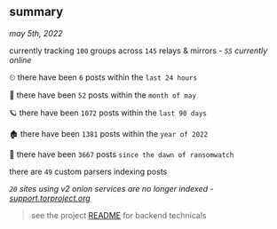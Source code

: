 
## summary
_may 5th, 2022_

currently tracking `100` groups across `145` relays & mirrors - _`55` currently online_

⏲ there have been `6` posts within the `last 24 hours`

🦈 there have been `52` posts within the `month of may`

🪐 there have been `1072` posts within the `last 90 days`

🏚 there have been `1381` posts within the `year of 2022`

🦕 there have been `3667` posts `since the dawn of ransomwatch`

there are `49` custom parsers indexing posts

_`20` sites using v2 onion services are no longer indexed - [support.torproject.org](https://support.torproject.org/onionservices/v2-deprecation/)_

> see the project [README](https://github.com/thetanz/ransomwatch#ransomwatch--) for backend technicals
